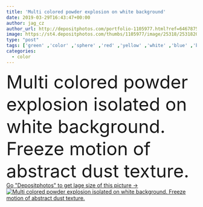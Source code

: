 ```yaml
---
title: 'Multi colored powder explosion on white background'
date: 2019-03-29T16:43:47+00:00
author: jag_cz
author_url: http://depositphotos.com/portfolio-1105977.html?ref=64678756
image: https://st4.depositphotos.com/thumbs/1105977/image/25318/253182056/api_thumb_450.jpg?forcejpeg=true
type: "post"
tags: ['green' ,'color' ,'sphere' ,'red' ,'yellow' ,'white' ,'blue' ,'background' ,'colorful' ,'nobody' ,'design' ,'isolated' ,'closeup' ,'abstract' ,'texture' ,'blooming' ,'spray' ,'speed' ,'ink' ,'paint' ,'splash' ,'violet' ,'freeze' ,'explosion' ,'creative' ,'motion' ,'purple' ,'smoke' ,'smog' ,'toxic' ,'glowing' ,'wallpaper' ,'clouds' ,'ash' ,'fume' ,'powder' ,'splatter' ,'gas' ,'explode' ,'mass' ,'cosmos' ,'dust' ,'cosmic' ,'burst' ,'cut out' ,'powdered' ,'launched' ,'chemicial' ,'abature' ]
categories: 
  - color
---
```

<div aling="center">
            <font size="60"> Multi colored powder explosion isolated on white background. Freeze motion of abstract dust texture.</font>   
</div>
<div>
    <a href='https://depositphotos.com/253182056/stock-photo-multi-colored-powder-explosion-on.html?ref=64678756' target=_blank > Go "Depositphotos" to get lage size of this picture ->
        <img href='https://depositphotos.com/253182056/stock-photo-multi-colored-powder-explosion-on.html?ref=64678756' src='https://st4.depositphotos.com/1105977/25318/i/950/depositphotos_253182056-stock-photo-multi-colored-powder-explosion-on.jpg?forcejpeg=true' alt='Multi colored powder explosion isolated on white background. Freeze motion of abstract dust texture.' >
    </a>
</div>
